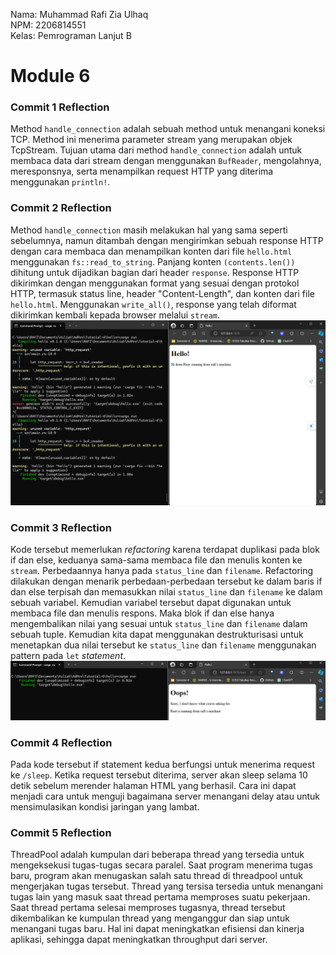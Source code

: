 Nama: Muhammad Rafi Zia Ulhaq<br>
NPM: 2206814551<br>
Kelas: Pemrograman Lanjut B<br>

# Module 6

### Commit 1 Reflection
Method `handle_connection` adalah sebuah method untuk menangani koneksi TCP. Method ini menerima parameter stream yang merupakan objek TcpStream. Tujuan utama dari method `handle_connection` adalah untuk membaca data dari stream dengan menggunakan `BufReader`, mengolahnya, meresponsnya, serta menampilkan request HTTP yang diterima menggunakan `println!`.

### Commit 2 Reflection
Method `handle_connection` masih melakukan hal yang sama seperti sebelumnya, namun ditambah dengan mengirimkan sebuah response HTTP dengan cara membaca dan menampilkan konten dari file `hello.html` menggunakan `fs::read_to_string`. Panjang konten `(contents.len())` dihitung untuk dijadikan bagian dari header `response`. Response HTTP dikirimkan dengan menggunakan format yang sesuai dengan protokol HTTP, termasuk status line, header "Content-Length", dan konten dari file `hello.html`. Menggunakan `write_all()`, response yang telah diformat dikirimkan kembali kepada browser melalui `stream`.
<br>
![alt text](https://github.com/rafizia/advprog-modul6/blob/master/src/image/commit2.png?raw=true)

### Commit 3 Reflection
Kode tersebut memerlukan *refactoring* karena terdapat duplikasi pada blok if dan else, keduanya sama-sama membaca file dan menulis konten ke `stream`. Perbedaannya hanya pada `status_line` dan `filename`. Refactoring dilakukan dengan menarik perbedaan-perbedaan tersebut ke dalam baris if dan else terpisah dan memasukkan nilai `status_line` dan `filename` ke dalam sebuah variabel. Kemudian variabel tersebut dapat digunakan untuk membaca file dan menulis respons. Maka blok if dan else hanya mengembalikan nilai yang sesuai untuk `status_line` dan `filename` dalam sebuah tuple. Kemudian kita dapat menggunakan destrukturisasi untuk menetapkan dua nilai tersebut ke `status_line` dan `filename` menggunakan pattern pada `let` *statement*.
<br>
![alt text](https://github.com/rafizia/advprog-modul6/blob/master/src/image/commit3.png?raw=true)

### Commit 4 Reflection
Pada kode tersebut if statement kedua berfungsi untuk menerima request ke `/sleep`. Ketika request tersebut diterima, server akan sleep selama 10 detik sebelum merender halaman HTML yang berhasil. Cara ini dapat menjadi cara untuk menguji bagaimana server menangani delay atau untuk mensimulasikan kondisi jaringan yang lambat.

### Commit 5 Reflection
ThreadPool adalah kumpulan dari beberapa thread yang tersedia untuk mengeksekusi tugas-tugas secara paralel. Saat program menerima tugas baru, program akan menugaskan salah satu thread di threadpool untuk mengerjakan tugas tersebut. Thread yang tersisa tersedia untuk menangani tugas lain yang masuk saat thread pertama memproses suatu pekerjaan. Saat thread pertama selesai memproses tugasnya, thread tersebut dikembalikan ke kumpulan thread yang menganggur dan siap untuk menangani tugas baru. Hal ini dapat meningkatkan efisiensi dan kinerja aplikasi, sehingga dapat meningkatkan throughput dari server.